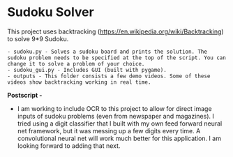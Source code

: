 # Sudoku Solver
This project uses backtracking (https://en.wikipedia.org/wiki/Backtracking) to solve 9*9 Sudoku. <br>

    - sudoku.py - Solves a sudoku board and prints the solution. The sudoku problem needs to be specified at the top of the script. You can change it to solve a problem of your choice.
    - sudoku_gui.py - Includes GUI (built with pygame).
    - outputs - This folder consists a few demo videos. Some of these videos show backtracking working in real time. 

<b>Postscript - </b> <br>
- I am working to include OCR to this project to allow for direct image inputs of sudoku problems (even from newspaper and magazines).
  I tried using a digit classifier that I built with my own feed forward neural net framework, but it was messing up a few digits every time.
  A convolutional neural net will work much better for this application. I am looking forward to adding that next.

